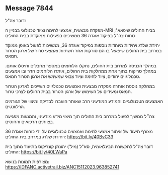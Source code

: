 ## Message 7844

דובר צה"ל:

מפקדה מבצעית, אמצעי לחימה וציוד טכנולוגי בבניין ה-MRI בבית החולים שיפאא׳; כוחות צה"ל בפיקוד אוגדה 36 ממשיכים בפעילות ממוקדת בבית החולים

יחידת שלדג ויחידות מיוחדות נוספות בפיקוד אוגדה 36, ממשיכות לפעול באופן ממוקד במרחב בית החולים שיפאא' בו הם סורקות אחר תשתיות ואמצעי טרור של ארגון הטרור חמאס.

במהלך הכניסה למרחב בית החולים, נתקלו הלוחמים במספר מחבלים וחיסלו אותם. במהלך סריקות בתוך אחת ממחלקות בית החולים, איתרו הלוחמים חדר ובו אמצעים טכנולוגיים יחודים, ציוד לחימה וציוד צבאי שמשמש את ארגון הטרור חמאס. 

במחלקה נוספת אותרה מפקדה מבצעית ואמצעים טכנולגיים השייכים לארגון הטרור חמאס ומעידים על השימוש של ארגון הטרור בבית החולים לצרכי טרור.

האמצעים הטכנולוגיים והמידע המודעיני הרב שאותר הועברו לבדיקה ומיצוי של הגורמים הרלוונטים.

צה״ל ממשיך לפעול במרחב בית החולים תוך מיצוי מידע מודעיני, והמנעות מפגיעה בצוותים הרפואים והחוסים.

מצורף תיעוד של איתור אמצעי לחימה ואמצעים טכנולוגיים על ידי כוחות אוגדה 36 ויחידת שלדג במרחב בית החולים: https://bit.ly/40BvC33

דובר צה"ל לתקשורת הבינלאומית, סא"ל (מיל') יהונתן קונריקוס בתיעוד מתוך בית החולים: https://bit.ly/40LWaPa

מצורפות תמונות בנושא: https://IDFANC.activetrail.biz/ANC15112023.963852741

